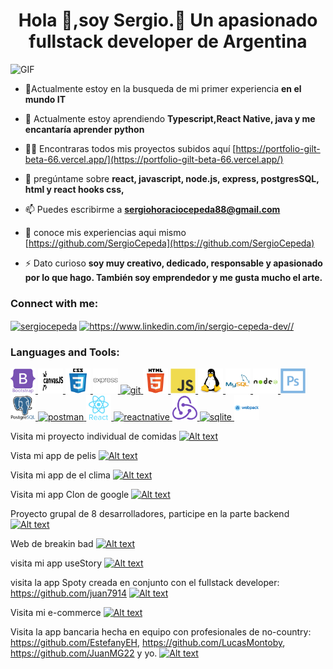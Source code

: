 <h1 align="center">Hola 👋,soy Sergio.🚀 Un apasionado fullstack developer de Argentina</h1> 





![GIF](https://user-images.githubusercontent.com/87606197/151680290-ed55aece-d219-4129-abf8-719009c847ad.gif)





- 🔭Actualmente estoy  en la busqueda de mi primer experiencia **en el mundo IT**

- 🌱 Actualmente estoy aprendiendo **Typescript,React Native, java y me encantaría aprender python**

- 👨‍💻 Encontraras todos mis proyectos subidos aquí [https://portfolio-gilt-beta-66.vercel.app/](https://portfolio-gilt-beta-66.vercel.app/)

- 💬 pregúntame sobre **react, javascript, node.js, express, postgresSQL, html y react hooks css,**

- 📫 Puedes escribirme a **sergiohoraciocepeda88@gmail.com**

- 📄 conoce mis experiencias aqui mismo [https://github.com/SergioCepeda](https://github.com/SergioCepeda)

- ⚡ Dato curioso **soy muy creativo, dedicado, responsable y apasionado por lo que hago. También soy emprendedor y me gusta mucho el arte.**

<h3 align="left">Connect with me:</h3>
<p align="left">
<a href="https://dev.to/sergiocepeda" target="blank"><img align="center" src="https://raw.githubusercontent.com/rahuldkjain/github-profile-readme-generator/master/src/images/icons/Social/devto.svg" alt="sergiocepeda" height="30" width="40" /></a>
<a href="https://linkedin.com/in/https://www.linkedin.com/in/sergio-cepeda-software-engineer/" target="blank"><img align="center" src="https://raw.githubusercontent.com/rahuldkjain/github-profile-readme-generator/master/src/images/icons/Social/linked-in-alt.svg" alt="https://www.linkedin.com/in/sergio-cepeda-dev//" height="30" width="40" /></a>
</p>

<h3 align="left">Languages and Tools:</h3>
<p align="left"> <a href="https://getbootstrap.com" target="_blank" rel="noreferrer"> <img src="https://raw.githubusercontent.com/devicons/devicon/master/icons/bootstrap/bootstrap-plain-wordmark.svg" alt="bootstrap" width="40" height="40"/> </a> <a href="https://canvasjs.com" target="_blank" rel="noreferrer"> <img src="https://raw.githubusercontent.com/Hardik0307/Hardik0307/master/assets/canvasjs-charts.svg" alt="canvasjs" width="40" height="40"/> </a> <a href="https://www.w3schools.com/css/" target="_blank" rel="noreferrer"> <img src="https://raw.githubusercontent.com/devicons/devicon/master/icons/css3/css3-original-wordmark.svg" alt="css3" width="40" height="40"/> </a> <a href="https://expressjs.com" target="_blank" rel="noreferrer"> <img src="https://raw.githubusercontent.com/devicons/devicon/master/icons/express/express-original-wordmark.svg" alt="express" width="40" height="40"/> </a> <a href="https://git-scm.com/" target="_blank" rel="noreferrer"> <img src="https://www.vectorlogo.zone/logos/git-scm/git-scm-icon.svg" alt="git" width="40" height="40"/> </a> <a href="https://www.w3.org/html/" target="_blank" rel="noreferrer"> <img src="https://raw.githubusercontent.com/devicons/devicon/master/icons/html5/html5-original-wordmark.svg" alt="html5" width="40" height="40"/> </a> <a href="https://developer.mozilla.org/en-US/docs/Web/JavaScript" target="_blank" rel="noreferrer"> <img src="https://raw.githubusercontent.com/devicons/devicon/master/icons/javascript/javascript-original.svg" alt="javascript" width="40" height="40"/> </a> <a href="https://www.linux.org/" target="_blank" rel="noreferrer"> <img src="https://raw.githubusercontent.com/devicons/devicon/master/icons/linux/linux-original.svg" alt="linux" width="40" height="40"/> </a> <a href="https://www.mysql.com/" target="_blank" rel="noreferrer"> <img src="https://raw.githubusercontent.com/devicons/devicon/master/icons/mysql/mysql-original-wordmark.svg" alt="mysql" width="40" height="40"/> </a> <a href="https://nodejs.org" target="_blank" rel="noreferrer"> <img src="https://raw.githubusercontent.com/devicons/devicon/master/icons/nodejs/nodejs-original-wordmark.svg" alt="nodejs" width="40" height="40"/> </a> <a href="https://www.photoshop.com/en" target="_blank" rel="noreferrer"> <img src="https://raw.githubusercontent.com/devicons/devicon/master/icons/photoshop/photoshop-line.svg" alt="photoshop" width="40" height="40"/> </a> <a href="https://www.postgresql.org" target="_blank" rel="noreferrer"> <img src="https://raw.githubusercontent.com/devicons/devicon/master/icons/postgresql/postgresql-original-wordmark.svg" alt="postgresql" width="40" height="40"/> </a> <a href="https://postman.com" target="_blank" rel="noreferrer"> <img src="https://www.vectorlogo.zone/logos/getpostman/getpostman-icon.svg" alt="postman" width="40" height="40"/> </a> <a href="https://reactjs.org/" target="_blank" rel="noreferrer"> <img src="https://raw.githubusercontent.com/devicons/devicon/master/icons/react/react-original-wordmark.svg" alt="react" width="40" height="40"/> </a> <a href="https://reactnative.dev/" target="_blank" rel="noreferrer"> <img src="https://reactnative.dev/img/header_logo.svg" alt="reactnative" width="40" height="40"/> </a> <a href="https://redux.js.org" target="_blank" rel="noreferrer"> <img src="https://raw.githubusercontent.com/devicons/devicon/master/icons/redux/redux-original.svg" alt="redux" width="40" height="40"/> </a> <a href="https://www.sqlite.org/" target="_blank" rel="noreferrer"> <img src="https://www.vectorlogo.zone/logos/sqlite/sqlite-icon.svg" alt="sqlite" width="40" height="40"/> </a> <a href="https://webpack.js.org" target="_blank" rel="noreferrer"> <img src="https://raw.githubusercontent.com/devicons/devicon/d00d0969292a6569d45b06d3f350f463a0107b0d/icons/webpack/webpack-original-wordmark.svg" alt="webpack" width="40" height="40"/> </a> </p>


Visita mi proyecto individual de comidas [![Alt text](https://img.youtube.com/vi/jmUakQ7XQiY/0.jpg)](https://www.youtube.com/watch?v=jmUakQ7XQiY)    






Vista mi app de pelis [![Alt text](https://img.youtube.com/vi/8nA3X6-FLTY/0.jpg)](https://www.youtube.com/watch?v=8nA3X6-FLTY)





Visita mi app de el clima [![Alt text](https://img.youtube.com/vi/FVfaxdgkKDs/0.jpg)](https://www.youtube.com/watch?v=FVfaxdgkKDs)



Visita mi app Clon de google [![Alt text](https://img.youtube.com/vi/IOtQXqk0RGs/0.jpg)](https://www.youtube.com/watch?v=IOtQXqk0RGs)


 Proyecto grupal de 8 desarrolladores, participe en la parte backend [![Alt text](https://img.youtube.com/vi/BT3xOQs4zn4/0.jpg)](https://www.youtube.com/watch?v=BT3xOQs4zn4)


Web de breakin bad [![Alt text](https://img.youtube.com/vi/GgtfuaELLuU/0.jpg)](https://www.youtube.com/watch?v=GgtfuaELLuU)


visita mi app useStory  [![Alt text](https://img.youtube.com/vi/Eo3Kb4zKSu4/0.jpg)](https://www.youtube.com/watch?v=Eo3Kb4zKSu4)


visita la app Spoty creada en conjunto con el  fullstack developer: https://github.com/juan7914  [![Alt text](https://img.youtube.com/vi/_lB7CwTYQtM/0.jpg)](https://www.youtube.com/watch?v=_lB7CwTYQtM)

Visita mi e-commerce [![Alt text](https://img.youtube.com/vi/xaxMkaQqBm8/0.jpg)](https://www.youtube.com/watch?v=xaxMkaQqBm8)


Visita la app bancaria hecha en equipo con profesionales de  no-country: https://github.com/EstefanyEH, https://github.com/LucasMontoby, https://github.com/JuanMG22 y  yo.
 [![Alt text](https://img.youtube.com/vi/RXYqR5k4AeY/0.jpg)](https://www.youtube.com/watch?v=RXYqR5k4AeY)
